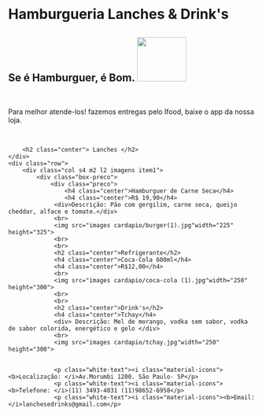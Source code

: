 <!DOCTYPE html>
<html lang="en">
<head>
    <meta charset="UTF-8">
    <meta name="viewport" content="width=device-width, initial-scale=1.0">
    <title>>Hamburgueria Lanches & Drink's</title>
<head>
<body>
    <br>
<div id="description" class="row valign-wrapper">
	<div class="col s12 m5 l5">
		<div class="center text-description"></div>
			<h1>Hamburgueria Lanches & Drink's</h1>
            <h2>Se é Hamburguer, é Bom. <img src="images cardapio/animacao.jpg"width="100" height="90"></h2>
            <br>
			<p>Para melhor atende-los! fazemos entregas pelo Ifood, baixe o app da nossa loja.</p>		
		</div>
	</div>
</div> <!-- end description -->
<br>

		<h2 class="center"> Lanches </h2>
	</div>
	<div class="row">
		<div class="col s4 m2 l2 imagens item1">
			<div class="box-preco">
				<div class="preco">
					<h4 class="center">Hamburguer de Carne Seca</h4>
					<h4 class="center">R$ 19,90</h4>
                 <div>Descrição: Pão com gergilim, carne seca, queijo cheddar, alface e tomate.</div>
                 <br>
                 <img src="images cardapio/burger(1).jpg"width="225" height="325">
                 <br>
                 <br>
                 <h2 class="center">Refrigerante</h2>
                 <h4 class="center">Coca-Cola 600ml</h4>
                 <h4 class="center">R$12,00</h4>
                 <br>
                 <img src="images cardapio/coca-cola (1).jpg"width="250" height="300">
                 <br>
                 <br>
                 <h2 class="center">Drink's</h2>
                 <h4 class="center">Tchay</h4>
                 <div> Descrição: Mel de morango, vodka sem sabor, vodka de sabor colorida, energético e gelo </div>
                 <br>
                 <img src="images cardapio/tchay.jpg"width="250" height="300">
        

                 <p class="white-text"><i class="material-icons"><b>Localização: </i>Av.Morumbi 1200. São Paulo- SP</p>	
                 <p class="white-text"><i class="material-icons"><b>Telefone: </i>(11) 3493-4031 (11)98652-6958</p>		
                 <p class="white-text"><i class="material-icons"><b>Email: </i>lanchesedrinks@gmail.com</p>
             
